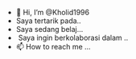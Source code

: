 - 👋 Hi, I’m @Kholid1996
- Saya tertarik pada..
- Saya sedang belaj...
- ️ Saya ingin berkolaborasi dalam ..
- 📫 How to reach me ...

<!---
Kholid1996/Kholid1996 is a ✨ special ✨ repository because its `README.md` (this file) appears on your GitHub profile.
You can click the Preview link to take a look at your changes.
--->
